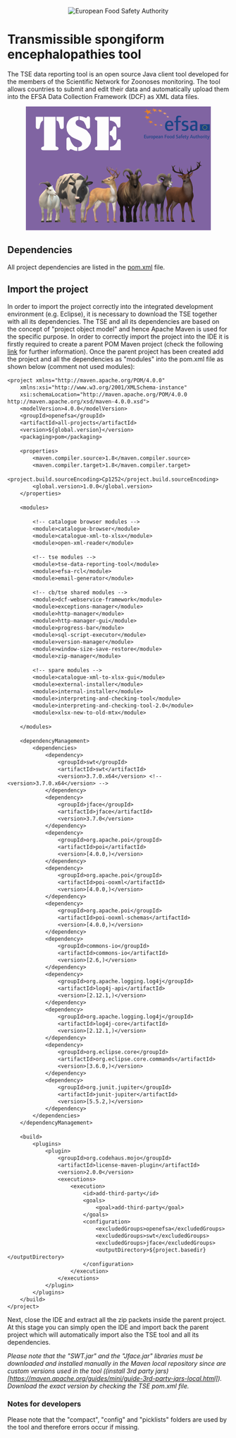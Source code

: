 <p align="center">
	<img src="http://www.efsa.europa.eu/profiles/efsa/themes/responsive_efsa/logo.png" alt="European Food Safety Authority"/>
</p>

# Transmissible spongiform encephalopathies tool
The TSE data reporting tool is an open source Java client tool developed for the members of the Scientific Network for Zoonoses monitoring. The tool allows countries to submit and edit their data and automatically upload them into the EFSA Data Collection Framework (DCF) as XML data files.

<p align="center">
    <img src="src/main/resources/icons/TSE_Splash.bmp" alt="TSE icon"/>
</p>

## Dependencies
All project dependencies are listed in the [pom.xml](https://github.com/openefsa/tse-data-reporting-tool/blob/master/pom.xml) file.

## Import the project
In order to import the project correctly into the integrated development environment (e.g. Eclipse), it is necessary to download the TSE together with all its dependencies.
The TSE and all its dependencies are based on the concept of "project object model" and hence Apache Maven is used for the specific purpose.
In order to correctly import the project into the IDE it is firstly required to create a parent POM Maven project (check the following [link](https://maven.apache.org/guides/introduction/introduction-to-the-pom.html) for further information). 
Once the parent project has been created add the project and all the dependencies as "modules" into the pom.xml file as shown below (comment not used modules): 

	<project xmlns="http://maven.apache.org/POM/4.0.0"
		xmlns:xsi="http://www.w3.org/2001/XMLSchema-instance"
		xsi:schemaLocation="http://maven.apache.org/POM/4.0.0 http://maven.apache.org/xsd/maven-4.0.0.xsd">
		<modelVersion>4.0.0</modelVersion>
		<groupId>openefsa</groupId>
		<artifactId>all-projects</artifactId>
		<version>${global.version}</version>
		<packaging>pom</packaging>

		<properties>
			<maven.compiler.source>1.8</maven.compiler.source>
			<maven.compiler.target>1.8</maven.compiler.target>
			<project.build.sourceEncoding>Cp1252</project.build.sourceEncoding>
			<global.version>1.0.0</global.version>
		</properties>

		<modules>

			<!-- catalogue browser modules -->
			<module>catalogue-browser</module>
			<module>catalogue-xml-to-xlsx</module>
			<module>open-xml-reader</module>

			<!-- tse modules -->
			<module>tse-data-reporting-tool</module>
			<module>efsa-rcl</module>
			<module>email-generator</module>

			<!-- cb/tse shared modules -->
			<module>dcf-webservice-framework</module>
			<module>exceptions-manager</module>
			<module>http-manager</module>
			<module>http-manager-gui</module>
			<module>progress-bar</module>
			<module>sql-script-executor</module>
			<module>version-manager</module>
			<module>window-size-save-restore</module>
			<module>zip-manager</module>

			<!-- spare modules -->
			<module>catalogue-xml-to-xlsx-gui</module>
			<module>external-installer</module>
			<module>internal-installer</module>
			<module>interpreting-and-checking-tool</module>
			<module>interpreting-and-checking-tool-2.0</module>
			<module>xlsx-new-to-old-mtx</module>

		</modules>

		<dependencyManagement>
			<dependencies>
				<dependency>
					<groupId>swt</groupId>
					<artifactId>swt</artifactId>
					<version>3.7.0.x64</version> <!-- <version>3.7.0.x64</version> -->
				</dependency>
				<dependency>
					<groupId>jface</groupId>
					<artifactId>jface</artifactId>
					<version>3.7.0</version>
				</dependency>
				<dependency>
					<groupId>org.apache.poi</groupId>
					<artifactId>poi</artifactId>
					<version>[4.0.0,)</version>
				</dependency>
				<dependency>
					<groupId>org.apache.poi</groupId>
					<artifactId>poi-ooxml</artifactId>
					<version>[4.0.0,)</version>
				</dependency>
				<dependency>
					<groupId>org.apache.poi</groupId>
					<artifactId>poi-ooxml-schemas</artifactId>
					<version>[4.0.0,)</version>
				</dependency>
				<dependency>
					<groupId>commons-io</groupId>
					<artifactId>commons-io</artifactId>
					<version>[2.6,)</version>
				</dependency>
				<dependency>
					<groupId>org.apache.logging.log4j</groupId>
					<artifactId>log4j-api</artifactId>
					<version>[2.12.1,)</version>
				</dependency>
				<dependency>
					<groupId>org.apache.logging.log4j</groupId>
					<artifactId>log4j-core</artifactId>
					<version>[2.12.1,)</version>
				</dependency>
				<dependency>
					<groupId>org.eclipse.core</groupId>
					<artifactId>org.eclipse.core.commands</artifactId>
					<version>[3.6.0,)</version>
				</dependency>
				<dependency>
					<groupId>org.junit.jupiter</groupId>
					<artifactId>junit-jupiter</artifactId>
					<version>[5.5.2,)</version>
				</dependency>
			</dependencies>
		</dependencyManagement>

		<build>
			<plugins>
				<plugin>
					<groupId>org.codehaus.mojo</groupId>
					<artifactId>license-maven-plugin</artifactId>
					<version>2.0.0</version>
					<executions>
						<execution>
							<id>add-third-party</id>
							<goals>
								<goal>add-third-party</goal>
							</goals>
							<configuration>
								<excludedGroups>openefsa</excludedGroups>
								<excludedGroups>swt</excludedGroups>
								<excludedGroups>jface</excludedGroups>
								<outputDirectory>${project.basedir}</outputDirectory>
							</configuration>
						</execution>
					</executions>
				</plugin>
			</plugins>
		</build>
	</project>
	
Next, close the IDE and extract all the zip packets inside the parent project.
At this stage you can simply open the IDE and import back the parent project which will automatically import also the TSE tool and all its dependencies.

_Please note that the "SWT.jar" and the "Jface.jar" libraries must be downloaded and installed manually in the Maven local repository since are custom versions used in the tool ((install 3rd party jars)[https://maven.apache.org/guides/mini/guide-3rd-party-jars-local.html]). 
Download the exact version by checking the TSE pom.xml file._

### Notes for developers
Please note that the "compact", "config" and "picklists" folders are used by the tool and therefore errors occur if missing.

